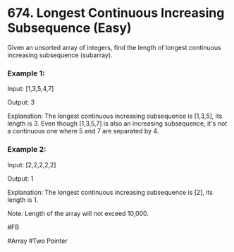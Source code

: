 # 674. Longest Continuous Increasing Subsequence (Easy)

Given an unsorted array of integers, find the length of longest continuous increasing subsequence (subarray).

### Example 1:
Input: [1,3,5,4,7]

Output: 3

Explanation: The longest continuous increasing subsequence is [1,3,5], its length is 3. 
Even though [1,3,5,7] is also an increasing subsequence, it's not a continuous one where 5 and 7 are separated by 4. 

### Example 2:
Input: [2,2,2,2,2]

Output: 1

Explanation: The longest continuous increasing subsequence is [2], its length is 1. 

Note: Length of the array will not exceed 10,000.

#FB

#Array #Two Pointer
